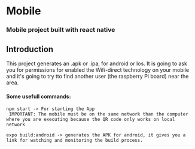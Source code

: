 # Mobile

### Mobile project built with react native

## Introduction

This project generates an .apk or .ipa, for android or Ios.
It is going to ask you for permissions for enabled the Wifi-direct technology on your mobile and it's going to try tto find another user (the raspberry Pi board) near the area.

#### Some usefull commands:

    npm start -> For starting the App
     IMPORTANT: The mobile must be on the same network than the computer where you are executing because the QR code only works on local network

    expo build:android -> generates the APK for android, it gives you a link for watching and monitoring the build process.
